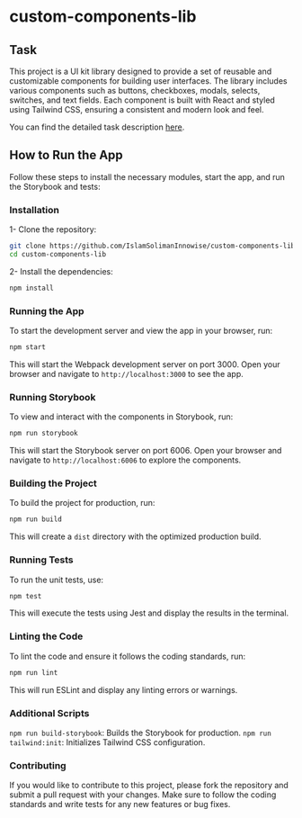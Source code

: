 # custom-components-lib

## Task

This project is a UI kit library designed to provide a set of reusable and customizable components for building user interfaces. The library includes various components such as buttons, checkboxes, modals, selects, switches, and text fields. Each component is built with React and styled using Tailwind CSS, ensuring a consistent and modern look and feel.

You can find the detailed task description [here](https://drive.google.com/file/d/1C148FRnWfXVoRDslDWcYac3bEhebdIAV/view).

## How to Run the App

Follow these steps to install the necessary modules, start the app, and run the Storybook and tests:

### Installation

1- Clone the repository:

```sh
git clone https://github.com/IslamSolimanInnowise/custom-components-lib.git
cd custom-components-lib
```

2- Install the dependencies:

```sh
npm install
```

### Running the App

To start the development server and view the app in your browser, run:

```sh
npm start
```

This will start the Webpack development server on port 3000. Open your browser and navigate to `http://localhost:3000` to see the app.

### Running Storybook

To view and interact with the components in Storybook, run:

```sh
npm run storybook
```

This will start the Storybook server on port 6006. Open your browser and navigate to `http://localhost:6006` to explore the components.

### Building the Project

To build the project for production, run:

```sh
npm run build
```

This will create a `dist` directory with the optimized production build.

### Running Tests

To run the unit tests, use:

```sh
npm test
```

This will execute the tests using Jest and display the results in the terminal.

### Linting the Code

To lint the code and ensure it follows the coding standards, run:

```sh
npm run lint
```

This will run ESLint and display any linting errors or warnings.

### Additional Scripts

`npm run build-storybook`: Builds the Storybook for production.
`npm run tailwind:init`: Initializes Tailwind CSS configuration.

### Contributing

If you would like to contribute to this project, please fork the repository and submit a pull request with your changes. Make sure to follow the coding standards and write tests for any new features or bug fixes.
